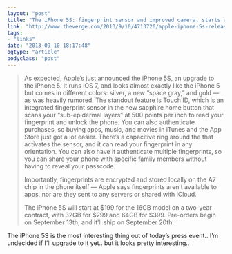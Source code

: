 ```yaml
---
layout: "post"
title: "The iPhone 5S: fingerprint sensor and improved camera, starts at $199 and coming September 20th | The Verge"
link: "http://www.theverge.com/2013/9/10/4713720/apple-iphone-5s-release-date-price-cost"
tags: 
- "links"
date: "2013-09-10 18:17:48"
ogtype: "article"
bodyclass: "post"
---
```


> As expected, Apple’s just announced the iPhone 5S, an upgrade to the iPhone 5. It runs iOS 7, and looks almost exactly like the iPhone 5 but comes in different colors: silver, a new “space gray,” and gold — as was heavily rumored. The standout feature is Touch ID, which is an integrated fingerprint sensor in the new sapphire home button that scans your “sub-epidermal layers” at 500 points per inch to read your fingerprint and unlock the phone. You can also authenticate purchases, so buying apps, music, and movies in iTunes and the App Store just got a lot easier. There’s a capacitive ring around the that activates the sensor, and it can read your fingerprint in any orientation. You can also have it authenticate multiple fingerprints, so you can share your phone with specific family members without having to reveal your passcode.
> 
>  Importantly, fingerprints are encrypted and stored locally on the A7 chip in the phone itself — Apple says fingerprints aren’t available to apps, nor are they sent to any servers or shared with iCloud.
> 
>  The iPhone 5S will start at $199 for the 16GB model on a two-year contract, with 32GB for $299 and 64GB for $399. Pre-orders begin on September 13th, and it’ll ship on September 20th.

The iPhone 5S is the most interesting thing out of today’s press event.. I’m undecided if I’ll upgrade to it yet.. but it looks pretty interesting..